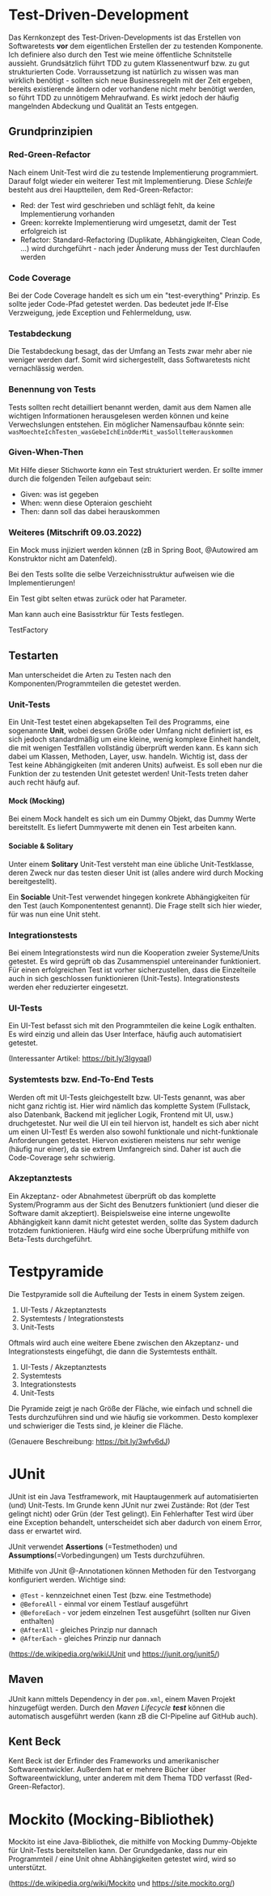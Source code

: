 # Test-Driven-Development

Das Kernkonzept des Test-Driven-Developments ist das Erstellen von Softwaretests **vor** dem eigentlichen Erstellen der zu testenden Komponente. Ich definiere also durch den Test wie meine öffentliche Schnitstelle aussieht. Grundsätzlich führt TDD zu gutem Klassenentwurf bzw. zu gut strukturierten Code. Vorraussetzung ist natürlich zu wissen was man wirklich benötigt - sollten sich neue Businessregeln mit der Zeit ergeben, bereits existierende ändern oder vorhandene nicht mehr benötigt werden, so führt TDD zu unnötigem Mehraufwand. Es wirkt jedoch der häufig mangelnden Abdeckung und Qualität an Tests entgegen.

## Grundprinzipien

### Red-Green-Refactor

Nach einem Unit-Test wird die zu testende Implementierung programmiert. Darauf folgt wieder ein weiterer Test mit Implementierung. Diese *Schleife* besteht aus drei Hauptteilen, dem Red-Green-Refactor:

- Red: der Test wird geschrieben und schlägt fehlt, da keine Implementierung vorhanden
- Green: korrekte Implementierung wird umgesetzt, damit der Test erfolgreich ist
- Refactor: Standard-Refactoring (Duplikate, Abhängigkeiten, Clean Code, ...) wird durchgeführt - nach jeder Änderung muss der Test durchlaufen werden

### Code Coverage

Bei der Code Coverage handelt es sich um ein "test-everything" Prinzip. Es sollte jeder Code-Pfad getestet werden. Das bedeutet jede If-Else Verzweigung, jede Exception und Fehlermeldung, usw.

### Testabdeckung

Die Testabdeckung besagt, das der Umfang an Tests zwar mehr aber nie weniger werden darf. Somit wird sichergestellt, dass Softwaretests nicht vernachlässig werden.

### Benennung von Tests

Tests sollten recht detailliert benannt werden, damit aus dem Namen alle wichtigen Informationen herausgelesen werden können und keine Verwechslungen entstehen. Ein möglicher Namensaufbau könnte sein: `wasMoechteIchTesten_wasGebeIchEinOderMit_wasSollteHerauskommen`

### Given-When-Then

Mit Hilfe dieser Stichworte *kann* ein Test strukturiert werden. Er sollte immer durch die folgenden Teilen aufgebaut sein:

- Given: was ist gegeben
- When: wenn diese Opteraion geschieht
- Then: dann soll das dabei herauskommen

### Weiteres (Mitschrift 09.03.2022)

Ein Mock muss injiziert werden können (zB in Spring Boot, @Autowired am Konstruktor nicht am Datenfeld).

Bei den Tests sollte die selbe Verzeichnisstruktur aufweisen wie die Implementierungen!

Ein Test gibt selten etwas zurück oder hat Parameter.

Man kann auch eine Basisstrktur für Tests festlegen.

TestFactory

## Testarten

Man unterscheidet die Arten zu Testen nach den Komponenten/Programmteilen die getestet werden.

### Unit-Tests

Ein Unit-Test testet einen abgekapselten Teil des Programms, eine sogenannte **Unit**, wobei dessen Größe oder Umfang nicht definiert ist, es sich jedoch standardmäßig um eine kleine, wenig komplexe Einheit handelt, die mit wenigen Testfällen vollständig überprüft werden kann. Es kann sich dabei um Klassen, Methoden, Layer, usw. handeln. Wichtig ist, dass der Test keine Abhängigkeiten (mit anderen Units) aufweist. Es soll eben nur die Funktion der zu testenden Unit getestet werden! Unit-Tests treten daher auch recht häufg auf.

#### Mock (Mocking)

Bei einem Mock handelt es sich um ein Dummy Objekt, das Dummy Werte bereitstellt. Es liefert Dummywerte mit denen ein Test arbeiten kann.

#### Sociable & Solitary

Unter einem **Solitary** Unit-Test versteht man eine übliche Unit-Testklasse, deren Zweck nur das testen dieser Unit ist (alles andere wird durch Mocking bereitgestellt).

Ein **Sociable** Unit-Test verwendet hingegen konkrete Abhängigkeiten für den Test (auch Komponententest genannt).
Die Frage stellt sich hier wieder, für was nun eine Unit steht.

### Integrationstests

Bei einem Integrationstests wird nun die Kooperation zweier Systeme/Units getestet. Es wird geprüft ob das Zusammenspiel untereinander funktioniert. Für einen erfolgreichen Test ist vorher sicherzustellen, dass die Einzelteile auch in sich geschlossen funktionieren (Unit-Tests). Integrationstests werden eher reduzierter eingesetzt.

### UI-Tests

Ein UI-Test befasst sich mit den Programmteilen die keine Logik enthalten. Es wird einzig und allein das User Interface, häufig auch automatisiert getestet.

(Interessanter Artikel: https://bit.ly/3IgyqaI)

### Systemtests bzw. End-To-End Tests

Werden oft mit UI-Tests gleichgestellt bzw. UI-Tests genannt, was aber nicht ganz richtig ist. Hier wird nämlich das komplette System (Fullstack, also Datenbank, Backend mit jeglicher Logik, Frontend mit UI, usw.) druchgetestet. Nur weil die UI ein teil hiervon ist, handelt es sich aber nicht um einen UI-Test! Es werden also sowohl funktionale und nicht-funktionale Anforderungen getestet. Hiervon existieren meistens nur sehr wenige (häufig nur einer), da sie extrem Umfangreich sind. Daher ist auch die Code-Coverage sehr schwierig. 

### Akzeptanztests

Ein Akzeptanz- oder Abnahmetest überprüft ob das komplette System/Programm aus der Sicht des Benutzers funktioniert (und dieser die Software damit akzeptiert). Beispielsweise eine interne ungewollte Abhängigkeit kann damit nicht getestet werden, sollte das System dadurch trotzdem funktionieren. Häufg wird eine soche Überprüfung mithilfe von Beta-Tests durchgeführt.

# Testpyramide

Die Testpyramide soll die Aufteilung der Tests in einem System zeigen.

1. UI-Tests / Akzeptanztests
2. Systemtests / Integrationstests
3. Unit-Tests

Oftmals wird auch eine weitere Ebene zwischen den Akzeptanz- und Integrationstests eingefühgt, die dann die Systemtests enthält.

1. UI-Tests / Akzeptanztests
2. Systemtests
3. Integrationstests
4. Unit-Tests

Die Pyramide zeigt je nach Größe der Fläche, wie einfach und schnell die Tests durchzuführen sind und wie häufig sie vorkommen. Desto komplexer und schwieriger die Tests sind, je kleiner die Fläche.

(Genauere Beschreibung: https://bit.ly/3wfv6dJ)

# JUnit

JUnit ist ein Java Testframework, mit Hauptaugenmerk auf automatisierten (und) Unit-Tests. Im Grunde kenn JUnit nur zwei Zustände: Rot (der Test gelingt nicht) oder Grün (der Test gelingt). Ein Fehlerhafter Test wird über eine Exception behandelt, unterscheidet sich aber dadurch von einem Error, dass er erwartet wird.

JUnit verwendet **Assertions** (=Testmethoden) und **Assumptions**(=Vorbedingungen) um Tests durchzuführen.

Mithilfe von JUnit @-Annotationen können Methoden für den Testvorgang konfiguriert werden. Wichtige sind:

- `@Test` - kennzeichnet einen Test (bzw. eine Testmethode)
- `@BeforeAll` - einmal vor einem Testlauf ausgeführt
- `@BeforeEach` - vor jedem einzelnen Test ausgeführt (sollten nur Given enthalten)
- `@AfterAll` - gleiches Prinzip nur dannach
- `@AfterEach` - gleiches Prinzip nur dannach

(https://de.wikipedia.org/wiki/JUnit und https://junit.org/junit5/)

## Maven

JUnit kann mittels Dependency in der `pom.xml`, einem Maven Projekt hinzugefügt werden. Durch den *Maven Lifecycle **test*** können die automatisch ausgeführt werden (kann zB die CI-Pipeline auf GitHub auch).

## Kent Beck

Kent Beck ist der Erfinder des Frameworks und amerikanischer Softwareentwickler. Außerdem hat er mehrere Bücher über Softwareentwicklung, unter anderem mit dem Thema TDD verfasst (Red-Green-Refactor).

# Mockito (Mocking-Bibliothek)

Mockito ist eine Java-Bibliothek, die mithilfe von Mocking Dummy-Objekte für Unit-Tests bereitstellen kann. Der Grundgedanke, dass nur ein Programmteil / eine Unit ohne Abhängigkeiten getestet wird, wird so unterstützt.

(https://de.wikipedia.org/wiki/Mockito und https://site.mockito.org/)